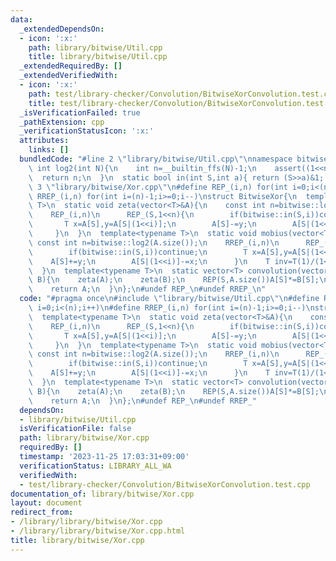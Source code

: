 ```yaml
---
data:
  _extendedDependsOn:
  - icon: ':x:'
    path: library/bitwise/Util.cpp
    title: library/bitwise/Util.cpp
  _extendedRequiredBy: []
  _extendedVerifiedWith:
  - icon: ':x:'
    path: test/library-checker/Convolution/BitwiseXorConvolution.test.cpp
    title: test/library-checker/Convolution/BitwiseXorConvolution.test.cpp
  _isVerificationFailed: true
  _pathExtension: cpp
  _verificationStatusIcon: ':x:'
  attributes:
    links: []
  bundledCode: "#line 2 \"library/bitwise/Util.cpp\"\nnamespace bitwise{\n  static\
    \ int log2(int N){\n    int n=__builtin_ffs(N)-1;\n    assert((1<<n)==N);\n  \
    \  return n;\n  }\n  static bool in(int S,int a){ return (S>>a)&1; }\n}\n#line\
    \ 3 \"library/bitwise/Xor.cpp\"\n#define REP_(i,n) for(int i=0;i<(n);i++)\n#define\
    \ RREP_(i,n) for(int i=(n)-1;i>=0;i--)\nstruct BitwiseXor{\n  template<typename\
    \ T>\n  static void zeta(vector<T>&A){\n    const int n=bitwise::log2(A.size());\n\
    \    REP_(i,n)\n      REP_(S,1<<n){\n        if(bitwise::in(S,i))continue;\n \
    \       T x=A[S],y=A[S|(1<<i)];\n        A[S]-=y;\n        A[S|(1<<i)]+=x;\n \
    \     }\n  }\n  template<typename T>\n  static void mobius(vector<T>&A){\n   \
    \ const int n=bitwise::log2(A.size());\n    RREP_(i,n)\n      REP_(S,1<<n){\n\
    \        if(bitwise::in(S,i))continue;\n        T x=A[S],y=A[S|(1<<i)];\n    \
    \    A[S]+=y;\n        A[S|(1<<i)]-=x;\n      }\n    T inv=T(1)/(1<<n);\n    REP(S,1<<n)A[S]*=inv;\n\
    \  }\n  template<typename T>\n  static vector<T> convolution(vector<T> A,vector<T>\
    \ B){\n    zeta(A);\n    zeta(B);\n    REP(S,A.size())A[S]*=B[S];\n    mobius(A);\n\
    \    return A;\n  }\n};\n#undef REP_\n#undef RREP_\n"
  code: "#pragma once\n#include \"library/bitwise/Util.cpp\"\n#define REP_(i,n) for(int\
    \ i=0;i<(n);i++)\n#define RREP_(i,n) for(int i=(n)-1;i>=0;i--)\nstruct BitwiseXor{\n\
    \  template<typename T>\n  static void zeta(vector<T>&A){\n    const int n=bitwise::log2(A.size());\n\
    \    REP_(i,n)\n      REP_(S,1<<n){\n        if(bitwise::in(S,i))continue;\n \
    \       T x=A[S],y=A[S|(1<<i)];\n        A[S]-=y;\n        A[S|(1<<i)]+=x;\n \
    \     }\n  }\n  template<typename T>\n  static void mobius(vector<T>&A){\n   \
    \ const int n=bitwise::log2(A.size());\n    RREP_(i,n)\n      REP_(S,1<<n){\n\
    \        if(bitwise::in(S,i))continue;\n        T x=A[S],y=A[S|(1<<i)];\n    \
    \    A[S]+=y;\n        A[S|(1<<i)]-=x;\n      }\n    T inv=T(1)/(1<<n);\n    REP(S,1<<n)A[S]*=inv;\n\
    \  }\n  template<typename T>\n  static vector<T> convolution(vector<T> A,vector<T>\
    \ B){\n    zeta(A);\n    zeta(B);\n    REP(S,A.size())A[S]*=B[S];\n    mobius(A);\n\
    \    return A;\n  }\n};\n#undef REP_\n#undef RREP_"
  dependsOn:
  - library/bitwise/Util.cpp
  isVerificationFile: false
  path: library/bitwise/Xor.cpp
  requiredBy: []
  timestamp: '2023-11-25 17:03:31+09:00'
  verificationStatus: LIBRARY_ALL_WA
  verifiedWith:
  - test/library-checker/Convolution/BitwiseXorConvolution.test.cpp
documentation_of: library/bitwise/Xor.cpp
layout: document
redirect_from:
- /library/library/bitwise/Xor.cpp
- /library/library/bitwise/Xor.cpp.html
title: library/bitwise/Xor.cpp
---
```

